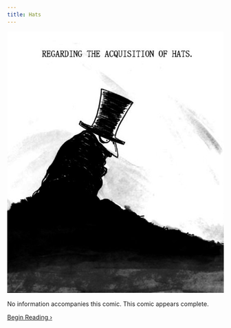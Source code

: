 ```yaml
---
title: Hats
---
```


![](hat0cover.jpg "Ryan's cover for Hats, featuring a black and white drawing of the main character.")

No information accompanies this comic. This comic appears complete.

[Begin Reading ›](./part-1)